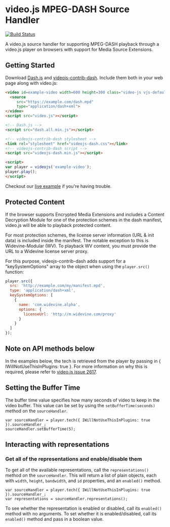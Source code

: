 # video.js MPEG-DASH Source Handler

[![Build Status](https://travis-ci.org/videojs/videojs-contrib-dash.svg?branch=master)](https://travis-ci.org/videojs/videojs-contrib-dash)

A video.js source handler for supporting MPEG-DASH playback through a video.js player on browsers with support for Media Source Extensions.

## Getting Started

Download [Dash.js](https://github.com/Dash-Industry-Forum/dash.js/releases) and [videojs-contrib-dash](https://github.com/videojs/videojs-contrib-dash/releases). Include them both in your web page along with video.js:

```html
<video id=example-video width=600 height=300 class="video-js vjs-default-skin" controls>
  <source
     src="https://example.com/dash.mpd"
     type="application/dash+xml">
</video>
<script src="video.js"></script>

<!-- Dash.js -->
<script src="dash.all.min.js"></script>

<!-- videojs-contrib-dash stylesheet -->
<link rel="stylesheet" href="videojs-dash.css"></link>
<!-- videojs-contrib-dash script -->
<script src="videojs-dash.min.js"></script>

<script>
var player = videojs('example-video');
player.play();
</script>
```

Checkout our [live example](http://videojs.github.io/videojs-contrib-dash/) if you're having trouble.

## Protected Content

If the browser supports Encrypted Media Extensions and includes a Content Decryption Module for one of the protection schemes in the dash manifest, video.js will be able to playback protected content.

For most protection schemes, the license server information (URL &amp; init data) is included inside the manifest. The notable exception to this is Widevine-Modular (WV). To playback WV content, you must provide the URL to a Widevine license server proxy.

For this purpose, videojs-contrib-dash adds support for a "keySystemOptions" array to the object when using the `player.src()` function:

```javascript
player.src({
  src: 'http://example.com/my/manifest.mpd',
  type: 'application/dash+xml',
  keySystemOptions: [
    {
      name: 'com.widevine.alpha',
      options: {
        licenseUrl: 'http://m.widevine.com/proxy'
      }
    }
  ]
});
```

## Note on API methods below

In the examples below, the tech is retrieved from the player by passing in { IWillNotUseThisInPlugins: true }. For more information on why this is required, please refer to [video.js issue 2617](https://github.com/videojs/video.js/issues/2617).

## Setting the Buffer Time

The buffer time value specifies how many seconds of video to keep in the video buffer.  This value can be set by using the `setBufferTime(seconds)` method on the `sourceHandler`.

```
var sourceHandler = player.tech({ IWillNotUseThisInPlugins: true }).sourceHandler_;
sourceHandler.setBufferTime(5);
```

## Interacting with representations

### Get all of the representations and enable/disable them

To get all of the available representations, call the `representations()` method on the `sourceHandler`. This will return a list of plain objects, each with `width`, `height`, `bandwidth`, and `id` properties, and an `enabled()` method.

```
var sourceHandler = player.tech({ IWillNotUseThisInPlugins: true }).sourceHandler_;
var representations = sourceHandler.representations();
```

To see whether the representation is enabled or disabled, call its `enabled()` method with no arguments. To set whether it is enabled/disabled, call its `enabled()` method and pass in a boolean value.
